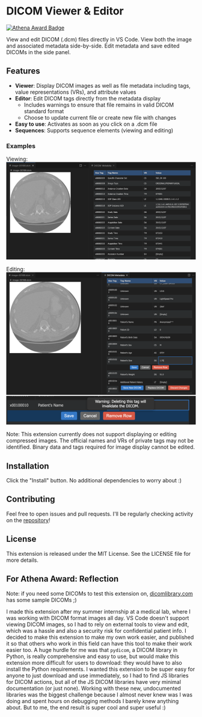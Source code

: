 # DICOM Viewer & Editor

[![Athena Award Badge](https://img.shields.io/endpoint?url=https%3A%2F%2Faward.athena.hackclub.com%2Fapi%2Fbadge)](https://award.athena.hackclub.com?utm_source=readme)

View and edit DICOM (.dcm) files directly in VS Code. View both the image and associated metadata side-by-side. Edit metadata and save edited DICOMs in the side panel.

## Features

-   **Viewer**: Display DICOM images as well as file metadata including tags, value representations (VRs), and attribute values
-   **Editor**: Edit DICOM tags directly from the metadata display
    -   Includes warnings to ensure that file remains in valid DICOM standard format
    -   Choose to update current file or create new file with changes
-   **Easy to use**: Activates as soon as you click on a .dcm file
-   **Sequences**: Supports sequence elements (viewing and editing)

### Examples

Viewing:
![example1](https://raw.githubusercontent.com/alaramartin/dicom-viewer/refs/heads/main/media/images/example-dicom.png)

Editing:
![example2](https://raw.githubusercontent.com/alaramartin/dicom-viewer/refs/heads/main/media/images/example-dicom-edit.png)
![example3](https://raw.githubusercontent.com/alaramartin/dicom-viewer/refs/heads/main/media/images/example-dicom-warning.png)

Note: This extension currently does not support displaying or editing compressed images. The official names and VRs of private tags may not be identified. Binary data and tags required for image display cannot be edited.

## Installation

Click the "Install" button. No additional dependencies to worry about :)

## Contributing

Feel free to open issues and pull requests. I'll be regularly checking activity on the [repository](https://github.com/alaramartin/dicom-viewer)!

## License

This extension is released under the MIT License. See the LICENSE file for more details.

## For Athena Award: Reflection

Note: if you need some DICOMs to test this extension on, [dicomlibrary.com](https://www.dicomlibrary.com/) has some sample DICOMs ;)

I made this extension after my summer internship at a medical lab, where I was working with DICOM format images all day. VS Code doesn't support viewing DICOM images, so I had to rely on external tools to view and edit, which was a hassle and also a security risk for confidential patient info. I decided to make this extension to make my own work easier, and published it so that others who work in this field can have this tool to make their work easier too. A huge hurdle for me was that `pydicom`, a DICOM library in Python, is really comprehensive and easy to use, but would make this extension more difficult for users to download: they would have to also install the Python requirements. I wanted this extension to be super easy for anyone to just download and use immediately, so I had to find JS libraries for DICOM actions, but all of the JS DICOM libraries have very minimal documentation (or just none). Working with these new, undocumented libraries was the biggest challenge because I almost never knew was I was doing and spent hours on debugging methods I barely knew anything about. But to me, the end result is super cool and super useful :)
